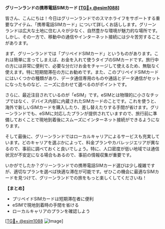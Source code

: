 **グリーンランドの携帯電話SIMカード [[TG💪+ @esim1088](https://t.me/s/esim1088)]**

皆さん、こんにちは！今日はグリーンランドでのスマホライフをサポートする重要なアイテム、「携帯電話SIMカード」について詳しくお話しします。グリーンランドは広大な土地に住む人々が少なく、自然豊かな環境が魅力的な場所です。しかし、その一方で、移動中の通信やインターネット接続には少々苦労することがあります。

まず、グリーンランドでは「プリペイドSIMカード」というものがあります。これは簡単に言ってしまえば、お金を入れて使うタイプのSIMカードです。旅行中の方には非常に便利で、必要な分だけお金をチャージして使えるため、無駄なく使えます。特に短期間滞在の方にお勧めです。また、このプリペイドSIMカードにはいくつかの種類があり、データ通信専用のものや通話とデータ通信がセットになったものなど、ニーズに合わせて選べるのがポイントです。

さらに、最近注目されているのが「eSIM」です。eSIMとは物理的に小さなチップではなく、デバイス内部に内蔵されたSIMカードのことです。これを使うと、海外で新しいSIMカードを購入したり、差し替えたりする手間が省けます。グリーンランドでも、eSIMに対応したプランが提供されていますので、旅行前に準備しておくことで現地到着後にスムーズにインターネット接続ができるようになります。

そして最後に、グリーンランドではローカルキャリアによるサービスも充実しています。どのキャリアを選ぶかによって、料金プランやカバレッジエリアが異なるので、事前に調べておくと良いでしょう。特に、人口密度が低い地域では通信状況が不安定になる場合もあるので、事前の情報収集が重要です。

いかがでしたか？グリーンランドでの携帯電話SIMカード選びは少し複雑ですが、適切なプランを選べば快適な滞在が可能です。ぜひこの機会に最適なSIMカードを見つけて、グリーンランドでの旅をもっと楽しくしてくださいね！

**【まとめ】**
- プリペイドSIMカードは短期滞在者に便利
- eSIMで現地到着時の手間を省ける
- ローカルキャリアのプランを確認しよう

[[TG💪+ @esim1088](https://t.me/s/esim1088) ![Image](https://i.postimg.cc/Y0z9fWf4/image.png)]